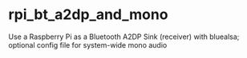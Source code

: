 # rpi_bt_a2dp_and_mono
Use a Raspberry Pi as a Bluetooth A2DP Sink (receiver) with bluealsa; optional config file for system-wide mono audio 
